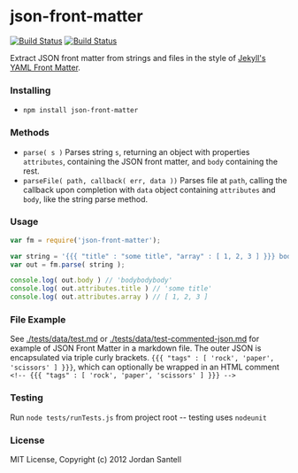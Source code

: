 json-front-matter
======

[![Build Status](http://img.shields.io/travis/jsantell/node-json-front-matter.svg?style=flat-square)](https://travis-ci.org/jsantell/node-json-front-matter)
[![Build Status](http://img.shields.io/npm/v/json-front-matter.svg?style=flat-square)](https://www.npmjs.org/package/json-front-matter)

Extract JSON front matter from strings and files in the style of [Jekyll's YAML Front Matter](https://github.com/mojombo/jekyll/wiki/YAML-Front-Matter).

### Installing

* `npm install json-front-matter`

### Methods

* `parse( s )` Parses string `s`, returning an object with properties `attributes`, containing the JSON front matter, and `body` containing the rest.
* `parseFile( path, callback( err, data ))` Parses file at `path`, calling the callback upon completion with `data` object containing `attributes` and `body`, like the string parse method.

### Usage

```javascript
var fm = require('json-front-matter');

var string = '{{{ "title" : "some title", "array" : [ 1, 2, 3 ] }}} bodybodybody';
var out = fm.parse( string );

console.log( out.body ) // 'bodybodybody'
console.log( out.attributes.title ) // 'some title'
console.log( out.attributes.array ) // [ 1, 2, 3 ]
```

### File Example

See [./tests/data/test.md](https://raw.github.com/jsantell/node-json-front-matter/master/tests/data/test.md) or [./tests/data/test-commented-json.md](https://raw.github.com/jsantell/node-json-front-matter/master/tests/data/test-commented-json.md) for example of JSON Front Matter in a markdown file. The outer JSON is encapsulated via triple curly brackets. `{{{ "tags" : [ 'rock', 'paper', 'scissors' ] }}}`, which can optionally be wrapped in an HTML comment `<!-- {{{ "tags" : [ 'rock', 'paper', 'scissors' ] }}} -->`

### Testing

Run `node tests/runTests.js` from project root -- testing uses `nodeunit`

### License

MIT License, Copyright (c) 2012 Jordan Santell

